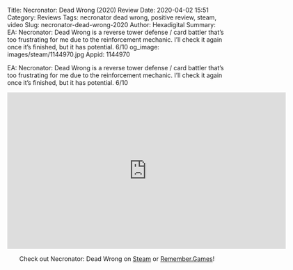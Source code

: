 Title: Necronator: Dead Wrong (2020) Review
Date: 2020-04-02 15:51
Category: Reviews
Tags: necronator dead wrong, positive review, steam, video
Slug: necronator-dead-wrong-2020
Author: Hexadigital
Summary: EA: Necronator: Dead Wrong is a reverse tower defense / card battler that’s too frustrating for me due to the reinforcement mechanic. I’ll check it again once it’s finished, but it has potential. 6/10
og_image: images/steam/1144970.jpg
Appid: 1144970

EA: Necronator: Dead Wrong is a reverse tower defense / card battler that’s too frustrating for me due to the reinforcement mechanic. I’ll check it again once it’s finished, but it has potential. 6/10

<center><iframe src="https://www.youtube.com/embed/iR13quvD1ZU?feature=oembed" allow="accelerometer; autoplay; encrypted-media; gyroscope; picture-in-picture" width="640" height="360" frameborder="0"></iframe>

Check out Necronator: Dead Wrong on [Steam](https://store.steampowered.com/app/1144970/?curator_clanid=34633900) or [Remember.Games](https://remember.games/game/4498/)!</center>